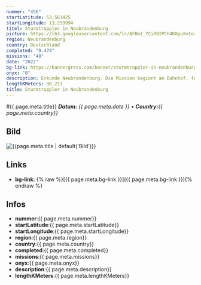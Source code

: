 ```yaml
---
nummer: "456"
startLatitude: 53,561425
startLongitude: 13,259994
titel: Sturmtruppler in Neubrandenburg
picture: https://lh3.googleusercontent.com/lr/AFBm1_YCiR0IPCH4K8puXvtorBMAM-hHBQt1ieLZYRNkvvOVLL_Z3NSFOSgRheT6nW36XxcO2QCbPvCgmdNGu3QQzkZK25CAqUbXlfnWA52j_Z8a4wOOaBjwhFQ0Ssk7jhhlAF6ttg2hmm3E2KiOs0Pzk1S_pjhv7kw-Tv6w1789GuE1jkeltCTyZ0G8dDssCqP3I8oABm4pa28PDp0cio1y4xqTga--s1887Yo3HVBwJ7W8o_Wt-J0K2QAMmHLcnn9bBMvxT2JrwmDLRAGJP7d8fcACM7TLJjx8V07E9uMBgNGMKcElvZ6FJA-u4f_dmBV02S-fOqd9B1NzxI56pLVc9iiTwKIWwvlxFNB3AkfkBE2fzNYUa977vlh8ni1XW625v0Xib34rgytKSYTRiigMJcvvRVoemqVgieb2csHXVbjKWw_SMIBrIy3HyD25AN-GM14-qZhPJCS2j0yTZiQWSv3xyVmPqZUHmEY39iz0xq7T2VK_qH8t5YHKcu8TXsAiu4GxkvKOz_AGs4hnRQKiFXqfN0sN1RRgw4Wpf8xYrhVz_pWzlipcLeEoxmga5PNwbOSiexIAgPMHTOW2HyYrx3mUw0KDF2eTSv8gdSp1EsBilwFEwU0WZ4N3V-KUN0z2FWyKYmZKUVg7rtDVkBX5LTn4f_aW22_-QHgrE7G0HrNeyt8cwQvpQhmXkgUZcN2gbiJSzzn6Y4zZJWxftsqZc7c7kH0PoopzqA9sdkRHdX_kcdeQqPWkJb94jZA6JTUKSbLbY160D_kAdB0TLmEBN3xoyNn16oW6Dvq8TYccAuDtYTfoAiFHxHnyVq1IKOekbwCM4zsmCK1BKE9Qo8xbxqIhj-NpBZ571RrHJmPyZtAJZYxj_ZIRp3YI_dJS8q_Ool_qA0CR
region: Neubrandenburg
country: Deutschland
completed: "9.474"
missions: "48"
date: "2022"
bg-link: https://bannergress.com/banner/sturmtruppler-in-neubrandenburg-ff30
onyx: "0"
description: Erkunde Neubrandenburg. Die Mission beginnt am Bahnhof, führt durch den Kulturpark zum Lindenberg und dann zurück über die Südstadt. Führt dann durch den Kulturpark und endet wieder am Bahnhof.
lengthKMeters: 30,217
title: Sturmtruppler in Neubrandenburg
---
```


#{{ page.meta.title}}
_**Datum:** {{ page.meta.date }} • **Country:**{{ page.meta.country}}_

## Bild
![{{page.meta.title | default('Bild')}}]({{page.meta.picture}})

## Links
- **bg-link**: {% raw %}[{{ page.meta.bg-link }}]({{ page.meta.bg-link }}){% endraw %}

## Infos
- **nummer**:{{ page.meta.nummer}}
- **startLatitude**:{{ page.meta.startLatitude}}
- **startLongitude**:{{ page.meta.startLongitude}}
- **region**:{{ page.meta.region}}
- **country**:{{ page.meta.country}}
- **completed**:{{ page.meta.completed}}
- **missions**:{{ page.meta.missions}}
- **onyx**:{{ page.meta.onyx}}
- **description**:{{ page.meta.description}}
- **lengthKMeters**:{{ page.meta.lengthKMeters}}

